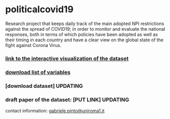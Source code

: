 # politicalcovid19
Research project that keeps daily track of the main adopted NPI restrictions against the spread of COVID19; in order to monitor and evaluate the national responses, both in terms of which policies have been adopted as well as their timing in each country and have a clear view on the global state of the fight against Corona Virus.

### [link to the interactive visualization of the dataset](https://gabrielepinto.github.io/politicalcovid19/political_covid_map_visualization)

###  [download list of variables](https://github.com/gabrielepinto/politicalcovid19/blob/master/variable_list_31032020.xlsx?raw=true)

### [download dataset] UPDATING

### draft paper of the dataset: [PUT LINK] UPDATING



contact information:
gabriele.pinto@uniroma1.it
